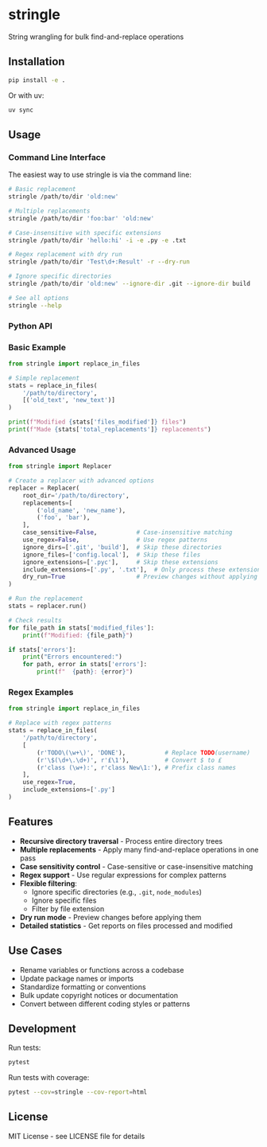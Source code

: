 # stringle

String wrangling for bulk find-and-replace operations

## Installation

```bash
pip install -e .
```

Or with uv:

```bash
uv sync
```

## Usage

### Command Line Interface

The easiest way to use stringle is via the command line:

```bash
# Basic replacement
stringle /path/to/dir 'old:new'

# Multiple replacements
stringle /path/to/dir 'foo:bar' 'old:new'

# Case-insensitive with specific extensions
stringle /path/to/dir 'hello:hi' -i -e .py -e .txt

# Regex replacement with dry run
stringle /path/to/dir 'Test\d+:Result' -r --dry-run

# Ignore specific directories
stringle /path/to/dir 'old:new' --ignore-dir .git --ignore-dir build

# See all options
stringle --help
```

### Python API

### Basic Example

```python
from stringle import replace_in_files

# Simple replacement
stats = replace_in_files(
    '/path/to/directory',
    [('old_text', 'new_text')]
)

print(f"Modified {stats['files_modified']} files")
print(f"Made {stats['total_replacements']} replacements")
```

### Advanced Usage

```python
from stringle import Replacer

# Create a replacer with advanced options
replacer = Replacer(
    root_dir='/path/to/directory',
    replacements=[
        ('old_name', 'new_name'),
        ('foo', 'bar'),
    ],
    case_sensitive=False,           # Case-insensitive matching
    use_regex=False,                # Use regex patterns
    ignore_dirs=['.git', 'build'],  # Skip these directories
    ignore_files=['config.local'],  # Skip these files
    ignore_extensions=['.pyc'],     # Skip these extensions
    include_extensions=['.py', '.txt'],  # Only process these extensions
    dry_run=True                    # Preview changes without applying
)

# Run the replacement
stats = replacer.run()

# Check results
for file_path in stats['modified_files']:
    print(f"Modified: {file_path}")

if stats['errors']:
    print("Errors encountered:")
    for path, error in stats['errors']:
        print(f"  {path}: {error}")
```

### Regex Examples

```python
from stringle import replace_in_files

# Replace with regex patterns
stats = replace_in_files(
    '/path/to/directory',
    [
        (r'TODO\(\w+\)', 'DONE'),           # Replace TODO(username)
        (r'\$(\d+\.\d+)', r'£\1'),          # Convert $ to £
        (r'class (\w+):', r'class New\1:'), # Prefix class names
    ],
    use_regex=True,
    include_extensions=['.py']
)
```

## Features

- **Recursive directory traversal** - Process entire directory trees
- **Multiple replacements** - Apply many find-and-replace operations in one pass
- **Case sensitivity control** - Case-sensitive or case-insensitive matching
- **Regex support** - Use regular expressions for complex patterns
- **Flexible filtering**:
  - Ignore specific directories (e.g., `.git`, `node_modules`)
  - Ignore specific files
  - Filter by file extension
- **Dry run mode** - Preview changes before applying them
- **Detailed statistics** - Get reports on files processed and modified

## Use Cases

- Rename variables or functions across a codebase
- Update package names or imports
- Standardize formatting or conventions
- Bulk update copyright notices or documentation
- Convert between different coding styles or patterns

## Development

Run tests:

```bash
pytest
```

Run tests with coverage:

```bash
pytest --cov=stringle --cov-report=html
```

## License

MIT License - see LICENSE file for details
